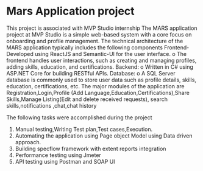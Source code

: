 # Mars Application project 
This project is associated with MVP Studio internship
The MARS application project at MVP Studio is a simple web-based system with a core focus on onboarding and profile management. 
The technical architecture of the MARS application typically includes the following components
Frontend-Developed using ReactJS and Semantic-UI for the user interface.
o	The frontend handles user interactions, such as creating and managing profiles, adding skills, education, and certifications.
	Backend:
o	Written in C# using ASP.NET Core for building RESTful APIs.
	Database:
o	A SQL Server database is commonly used to store user data such as profile details, skills, education, certifications, etc.
The major modules of the application are Registration,Login,Profile (Add Language,Education,Certifications),Share Skills,Manage Listing(Edit and delete received requests),
search skills,notifications ,chat,chat history

The following tasks were accomplished during the project
1) Manual testing,Writing Test plan,Test cases,Execution.
2) Automating the application using Page object Model using Data driven approach. 
2) Building specflow framework with extent reports integration
3) Performance testing using Jmeter
4) API testing using Postman and SOAP UI


 
